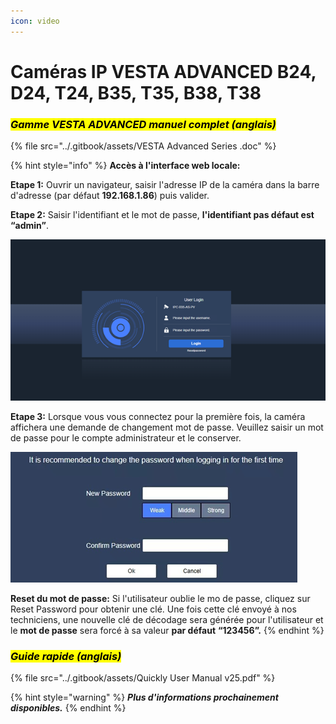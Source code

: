 ```yaml
---
icon: video
---
```


# Caméras IP VESTA ADVANCED B24, D24, T24, B35, T35, B38, T38

### _<mark style="background-color:yellow;">Gamme VESTA ADVANCED manuel complet (anglais)</mark>_&#x20;

{% file src="../.gitbook/assets/VESTA Advanced Series .doc" %}

{% hint style="info" %}
**Accès à l'interface web locale:**&#x20;

**Etape 1:** Ouvrir un navigateur, saisir l'adresse IP de la caméra dans la barre d'adresse (par défaut **192.168.1.86**) puis valider.

**Etape 2:** Saisir l'identifiant et le mot de passe, **l'identifiant pas défaut est “admin”**.

![](<../.gitbook/assets/image (44).png>)

**Etape 3:** Lorsque vous vous connectez pour la première fois, la caméra affichera une demande de changement mot de passe. Veuillez saisir un mot de passe pour le compte administrateur et le conserver.

![](<../.gitbook/assets/image (45).png>)

**Reset du mot de passe:** Si l'utilisateur oublie le mo de passe, cliquez sur Reset Password pour obtenir une clé. Une fois cette clé envoyé à nos techniciens, une nouvelle clé de décodage sera générée pour l'utilisateur et le **mot de passe** sera forcé à sa valeur **par défaut** **“123456”.**
{% endhint %}

### _<mark style="background-color:yellow;">Guide rapide (anglais)</mark>_

{% file src="../.gitbook/assets/Quickly User Manual v25.pdf" %}

{% hint style="warning" %}
_**Plus d'informations prochainement disponibles.**_
{% endhint %}
